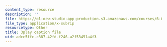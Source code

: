 ```yaml
---
content_type: resource
description: ''
file: https://ol-ocw-studio-app-production.s3.amazonaws.com/courses/6-004-computation-structures-spring-2017/adcc5ffcc38742fdf246a2f53451a4f3_e8eEyYmLx98.srt
file_type: application/x-subrip
resourcetype: Other
title: 3play caption file
uid: adcc5ffc-c387-42fd-f246-a2f53451a4f3
---
```

